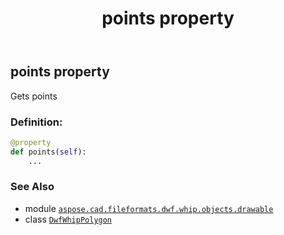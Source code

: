 ﻿---
title: points property
second_title: Aspose.CAD for Python via .NET API References
description: 
type: docs
weight: 130
url: /aspose.cad.fileformats.dwf.whip.objects.drawable/dwfwhippolygon/points/
is_root: false
---

## points property


Gets points
### Definition:
```python
@property
def points(self):
    ...
```

### See Also
* module [`aspose.cad.fileformats.dwf.whip.objects.drawable`](../../)
* class [`DwfWhipPolygon`](/cad/python-net/aspose.cad.fileformats.dwf.whip.objects.drawable/dwfwhippolygon)
